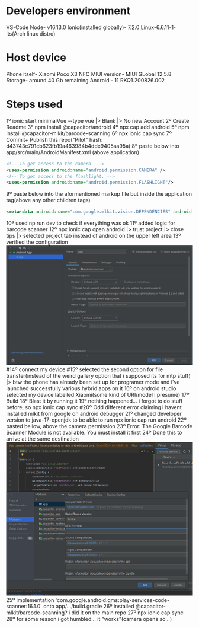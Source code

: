 # Developers environment
VS-Code
Node- v16.13.0
Ionic(installed globally)- 7.2.0
Linux-6.6.11-1-lts(Arch linux distro)
# Host device 
Phone itself- Xiaomi Poco X3 NFC
MIUI version- MIUI GLobal 12.5.8 
Storage- around 40 Gb remaining 
Android - 11 RKQ1.200826.002
# Steps used 
1º ionic start minimalVue --type vue
	|> Blank
	|> No new Account 
2º Create Readme
3º npm install @capacitor/android
4º npx cap add android
5º npm install @capacitor-mlkit/barcode-scanning
6º npx ionic cap sync
7º Commit+ Publish this repo("Pilot" hash: d43743c791cb623fb19a463984b4dde9405aa95a)
8º paste below into app/src/main/AndroidManifest.xml (above application)
```xml
<!-- To get access to the camera. -->
<uses-permission android:name="android.permission.CAMERA" />
<!-- To get access to the flashlight. -->
<uses-permission android:name="android.permission.FLASHLIGHT"/>
```
9º paste below into the aformentioned markup file but inside the application tag(above any other children tags)
```xml
<meta-data android:name="com.google.mlkit.vision.DEPENDENCIES" android:value="barcode_ui"/>
```
10º used np run dev to check if everything was ok
11º added logic for barcode scanner
12º npx ionic cap open android
|> trust project
|> close tips
|> selected project tab instead of android on the upper left area
13º verified the configuration
![1705330347111](image/README/1705330347111.png)
#14º connect my device 
#15º selected the second option for file transfer(instead of the weird gallery option that i supposed its for mtp stuff)
|> btw the phone has already been set up for programer mode and i've launched successfully various hybrid apps on it
16º on android studio selected my device labelled Xiaomi(some kind of URI/model i presume)
17º Build
18º Blast it by running it
19º nothing happened... i forgot to do stuff before, so npx ionic cap sync
#20º Odd different error claiming i havent installed mlkit from google on android debugger
21º changed developer version to java-17-openjdk to be able to run npx ionic cap run android
22º pasted bellow, above the camera permission
<uses-feature
        android:name="android.hardware.camera"
        android:required="false" />
23º Error: The Google Barcode Scanner Module is not available. You must install it first
24º Done this to arrive at the same destination
![1705331842739](image/README/1705331842739.png)
25º implementation 'com.google.android.gms:play-services-code-scanner:16.1.0' onto app/.../build.gradle
26º installed @capacitor-mlkit/barcode-scanning? i did it on the main repo
27º npx ionic cap sync
28º for some reason i got humbled... it "works"(camera opens so...)